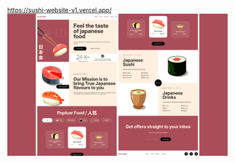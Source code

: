 https://sushi-website-v1.vercel.app/
![image_alt](https://github.com/Ninja131/Sushi-Website/blob/e31a9b6317af8ab46cd9af0ae8e09eb5da639da1/sushi_website_image.jpg)
